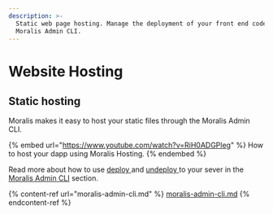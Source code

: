 ```yaml
---
description: >-
  Static web page hosting. Manage the deployment of your front end code via the
  Moralis Admin CLI.
---
```


# Website Hosting

## Static hosting

Moralis makes it easy to host your static files through the Moralis Admin CLI.

{% embed url="https://www.youtube.com/watch?v=RiH0ADGPleg" %}
How to host your dapp using Moralis Hosting.
{% endembed %}

Read more about how to use [deploy ](moralis-admin-cli.md#deploy)and [undeploy ](moralis-admin-cli.md#undeploy)to your sever in the [Moralis Admin CLI](moralis-admin-cli.md#initial-setup) section.

{% content-ref url="moralis-admin-cli.md" %}
[moralis-admin-cli.md](moralis-admin-cli.md)
{% endcontent-ref %}



